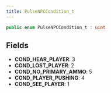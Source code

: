 ```yaml
---
title: PulseNPCCondition_t
---
```


```csharp
public enum PulseNPCCondition_t : uint
```

## Fields

- **COND_HEAR_PLAYER**: 3
- **COND_LOST_PLAYER**: 2
- **COND_NO_PRIMARY_AMMO**: 5
- **COND_PLAYER_PUSHING**: 4
- **COND_SEE_PLAYER**: 1

